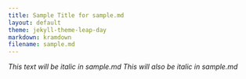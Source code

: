 ```yaml
---
title: Sample Title for sample.md
layout: default
theme: jekyll-theme-leap-day
markdown: kramdown
filename: sample.md
---
```


*This text will be italic in sample.md*
_This will also be italic in sample.md_

